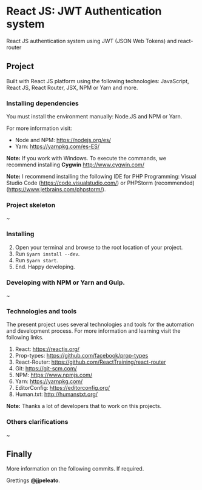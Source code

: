 # React JS: JWT Authentication system

React JS authentication system using JWT (JSON Web Tokens) and react-router

## Project

Built with React JS platform using the following technologies: JavaScript, React JS, React Router, JSX, NPM or Yarn and more.

### Installing dependencies

You must install the environment manually: Node.JS and NPM or Yarn.

For more information visit:

- Node and NPM: https://nodejs.org/es/
- Yarn: https://yarnpkg.com/es-ES/

**Note:** If you work with Windows. To execute the commands, we recommend installing **Cygwin** http://www.cygwin.com/

**Note:** I recommend installing the following IDE for PHP Programming: Visual Studio Code (https://code.visualstudio.com/) or PHPStorm (recommended) (https://www.jetbrains.com/phpstorm/).

### Project skeleton

~

### Installing

2. Open your terminal and browse to the root location of your project.
3. Run `$yarn install --dev`.
3. Run `$yarn start`.
4. End. Happy developing.

### Developing with NPM or Yarn and Gulp.

~

### Technologies and tools

The present project uses several technologies and tools for the automation and development process. For more information and learning visit the following links.

1. React: https://reactjs.org/
2. Prop-types: https://github.com/facebook/prop-types
3. React-Router: https://github.com/ReactTraining/react-router
4. Git: https://git-scm.com/
5. NPM: https://www.npmjs.com/
6. Yarn: https://yarnpkg.com/
7. EditorConfig: https://editorconfig.org/
8. Human.txt: http://humanstxt.org/

**Note:** Thanks a lot of developers that to work on this projects.

### Others clarifications

~

## Finally

More information on the following commits. If required.

Grettings **@jjpeleato**.
